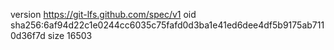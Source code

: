 version https://git-lfs.github.com/spec/v1
oid sha256:6af94d22c1e0244cc6035c75fafd0d3ba1e41ed6dee4df5b9175ab7110d36f7d
size 16503

